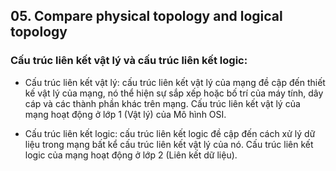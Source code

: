 ## 05. Compare physical topology and logical topology

### Cấu trúc liên kết vật lý và cấu trúc liên kết logic:
- Cấu trúc liên kết vật lý: cấu trúc liên kết vật lý của mạng đề cập đến thiết kế vật lý của mạng, nó thể hiện sự sắp xếp hoặc bố trí của máy tính, dây cáp và các thành phần khác trên mạng. Cấu trúc liên kết vật lý của mạng hoạt động ở lớp 1 (Vật lý) của Mô hình OSI.

- Cấu trúc liên kết logic: cấu trúc liên kết logic đề cập đến cách xử lý dữ liệu trong mạng bất kể cấu trúc liên kết vật lý của nó. Cấu trúc liên kết logic của mạng hoạt động ở lớp 2 (Liên kết dữ liệu).